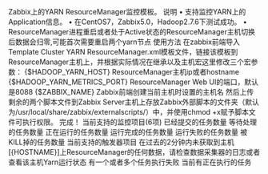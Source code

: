 Zabbix上的YARN ResourceManager监控模板。
说明
•	支持监控YARN上的Application信息。
•	在CentOS7，Zabbix5.0，Hadoop2.7.6下测试成功。
•	ResourceManager进程重启或者处于Active状态的ResourceManager主机切换后数据会归零,可能首次需要重启两个yarn节点
使用方法
在zabbix前端导入Template Cluster YARN ResourceManager.xml模板文件，链接该模板到ResourceManager主机上，并根据实际情况在继承以及主机宏这里修改三个宏参数：
{$HADOOP_YARN_HOST} ResourceManager主机ip或者hostname
{$HADOOP_YARN_METRICS_PORT} ResourceManager Web UI的端口，默认是8088
{$ZABBIX_NAME} Zabbix前端创建当前主机时设置的主机名
然后上传剩余的两个脚本文件到Zabbix Server主机上存放Zabbix外部脚本的文件夹（默认为/usr/local/share/zabbix/externalscripts/）中，并使用chmod +x赋予脚本文件可执行权限。
完成！
当前支持的监控项目(6项)
	已经提交的任务数量
	等待处理的任务数量
	正在运行的任务数量
	运行完成的任务数量
	运行失败的任务数量
	被KILL掉的任务数量
当前支持的触发器项目
	在过去的2分钟内未获取到主机[{HOSTNAME}]上ResourceManager的任何数据，请检查数据采集器的日志或者查看该主机Yarn运行状态
	有一个或者多个任务执行失败
	当前有正在执行的任务
